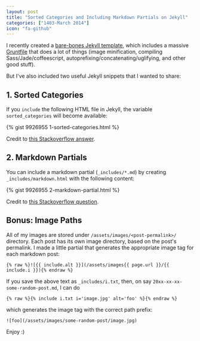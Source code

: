 ```yaml
---
layout: post
title: "Sorted Categories and Including Markdown Partials on Jekyll"
categories: ["1403-March 2014"]
icon: "fa-github"
---
```


I recently created a [bare-bones Jekyll template](http://jekyll.chibi.io/), which includes a massive [Gruntfile](https://github.com/chibicode/jekyll-base-template/blob/gh-pages/Gruntfile.coffee) that does a lot of things (image minification, compiling Sass/Jade/coffeescript, autoprefixing/concatenating/uglifying, and other good stuff).

But I've also included two useful Jekyll snippets that I wanted to share:

## 1. Sorted Categories

If you `include` the following HTML file in Jekyll, the variable `sorted_categories` will become available:

{% gist 9926955 1-sorted-categories.html %}

Credit to [this Stackoverflow answer](http://stackoverflow.com/a/18221512/114157).

## 2. Markdown Partials

You can include a markdown partial (`_includes/*.md`) by creating `_includes/markdown.html` with the following content:

{% gist 9926955 2-markdown-partial.html %}

Credit to [this Stackoverflow question](http://stackoverflow.com/q/7226076/114157).

## Bonus: Image Paths

All of my images are stored under `/assets/images/<post-permalink>/` directory. Each post has its own image directory, based on the post's permalink. I made a little partial that generates the appropriate image tag for each markdown post:

```
{% raw %}![{{ include.alt }}](/assets/images{{ page.url }}/{{ include.i }}){% endraw %}
```

If you save the above text as `_includes/i.txt`, then, on say `20xx-xx-xx-some-random-post.md`, I can do

```
{% raw %}{% include i.txt i='image.jpg' alt='foo' %}{% endraw %}
```

which generates the image tag with the correct path prefix:

```
![foo](/assets/images/some-random-post/image.jpg)
```

Enjoy :)
